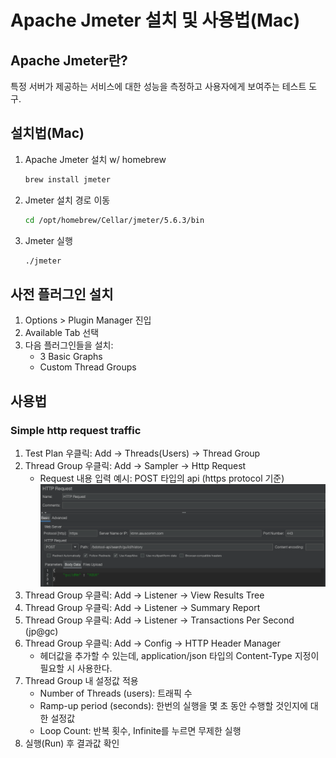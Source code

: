 # Apache Jmeter 설치 및 사용법(Mac)

## Apache Jmeter란?
특정 서버가 제공하는 서비스에 대한 성능을 측정하고 사용자에게 보여주는 테스트 도구.

## 설치법(Mac)
1. Apache Jmeter 설치 w/ homebrew
    ```zsh
    brew install jmeter
    ```
2. Jmeter 설치 경로 이동
    ```zsh
    cd /opt/homebrew/Cellar/jmeter/5.6.3/bin
    ```
3. Jmeter 실행
    ```zsh
    ./jmeter
    ```

## 사전 플러그인 설치
1. Options > Plugin Manager 진입
2. Available Tab 선택
3. 다음 플러그인들을 설치:
    - 3 Basic Graphs
    - Custom Thread Groups

## 사용법
### Simple http request traffic
1. Test Plan 우클릭: Add -> Threads(Users) -> Thread Group
2. Thread Group 우클릭: Add -> Sampler -> Http Request
    - Request 내용 입력 예시: POST 타입의 api (https protocol 기준)
    ![jmeter http request example](./img/http_request.png)
3. Thread Group 우클릭: Add -> Listener -> View Results Tree
4. Thread Group 우클릭: Add -> Listener -> Summary Report
5. Thread Group 우클릭: Add -> Listener -> Transactions Per Second (jp@gc)
6. Thread Group 우클릭: Add -> Config -> HTTP Header Manager
    - 헤더값을 추가할 수 있는데, application/json 타입의 Content-Type 지정이 필요할 시 사용한다.
7. Thread Group 내 설정값 적용
    - Number of Threads (users): 트래픽 수
    - Ramp-up period (seconds): 한번의 실행을 몇 초 동안 수행할 것인지에 대한 설정값
    - Loop Count: 반복 횟수, Infinite를 누르면 무제한 실행
8. 실행(Run) 후 결과값 확인
